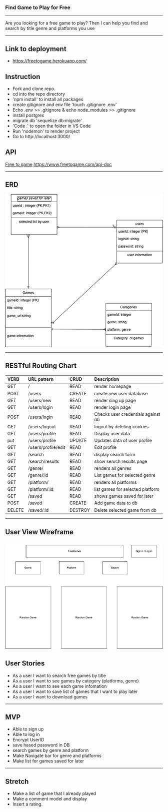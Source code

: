 ### Find Game to Play for Free
---

Are you looking for a free game to play? 
Then I can help you find and search by title genre and platforms you use

---

## Link to deployment

- https://freetogame.herokuapp.com/

## Instruction

- Fork and clone repo.
- cd into the repo directory
- 'npm install' to install all packages
- create gitignore and env file 'touch .gitignore .env'
- Echo .env >> .gitignore & echo node_modules >> .gitignore
- install postgres
- migrate db 'sequelize db:migrate'
- 'Code .' to open the folder in VS Code
- Run 'nodemon' to render project
- Go to http://localhost:3000/

## API
 [Free to game](https://www.freetogame.com/api-doc)
 https://www.freetogame.com/api-doc


---

## ERD


![ERD](ERD.png)


---

## RESTful Routing Chart

| VERB | URL pattern | CRUD | Description |
| :--- | :--- | :--- | :--- |
| GET | / | READ | render homepage |
| POST | /users |CREATE | create new user database|
| GET | /users/new | READ | render sing up page|
| GET | /users/login | READ | render login page |
| POST | /users/login | READ | Checks user credentials against db
| GET | /users/logout| READ | logout by deleting cookies|
| GET | /users/profile| READ | Display user data|
| put | /users/profile| UPDATE | Updates data of user profile
| GET | /users/profile/edit | READ | Edit profile
| GET | /search | READ | display search form|
| GET | /search/results | READ | show search results page|
| GET | /genre/ | READ | renders all genres|
| GET | /genre/:id | READ | List games for selected genre
| GET | /platform/ | READ | renders all platforms |
| GET | /platform/:id |READ| list games for selected platform
| GET | /saved | READ | shows games saved for later
| POST | /saved | CREATE | Add game data to db
| DELETE | /saved/:id | DESTROY | Delete selected game from db

---

## User View Wireframe

![Wireframe](Untitled.png)
---

## User Stories
- As a user I want to search free games by title
- As a user I want to see games by category (platforms, genre)
- As a user I want to see each game infomation
- As a user I want to save list of games that I want to play later
- As a user I want to download games

---

## MVP
- Able to sign up
- Able to log in
- Encrypt UserID
- save hased password in DB
- search games by genre and platform
- Make Navigate bar for genre and platforms
- Make list for games saved for later

--- 

## Stretch
- Make a list of game that I already played
- Make a comment model and display
- Insert a rating.